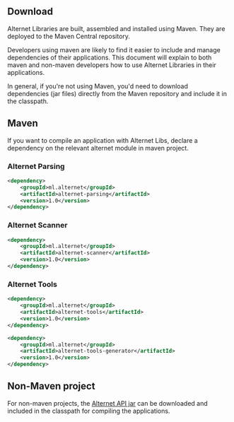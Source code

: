 ## Download

Alternet Libraries are built, assembled and installed using Maven.
They are deployed to the Maven Central repository.

Developers using maven are likely to find it easier to include and
manage dependencies of their applications. This document will explain
to both maven and non-maven developers how to use Alternet Libraries
in their applications. 

In general, if you're not using Maven, you'd need to
download dependencies (jar files) directly from the Maven repository and
include it in the classpath.

## Maven

If you want to compile an application with Alternet Libs, declare
a dependency on the relevant alternet module in maven project.

### Alternet Parsing

```xml
<dependency>
    <groupId>ml.alternet</groupId>
    <artifactId>alternet-parsing</artifactId>
    <version>1.0</version>
</dependency>
```

### Alternet Scanner

```xml
<dependency>
    <groupId>ml.alternet</groupId>
    <artifactId>alternet-scanner</artifactId>
    <version>1.0</version>
</dependency>
```

### Alternet Tools

```xml
<dependency>
    <groupId>ml.alternet</groupId>
    <artifactId>alternet-tools</artifactId>
    <version>1.0</version>
</dependency>
```

```xml
<dependency>
    <groupId>ml.alternet</groupId>
    <artifactId>alternet-tools-generator</artifactId>
    <version>1.0</version>
</dependency>
```

## Non-Maven project

For non-maven projects, the [Alternet API jar](http://search.maven.org/#search|ga|1|g%3A%22ml.alternet%22%20AND%20p%3A%22jar%22) can be downloaded and included in the classpath for compiling the applications.
